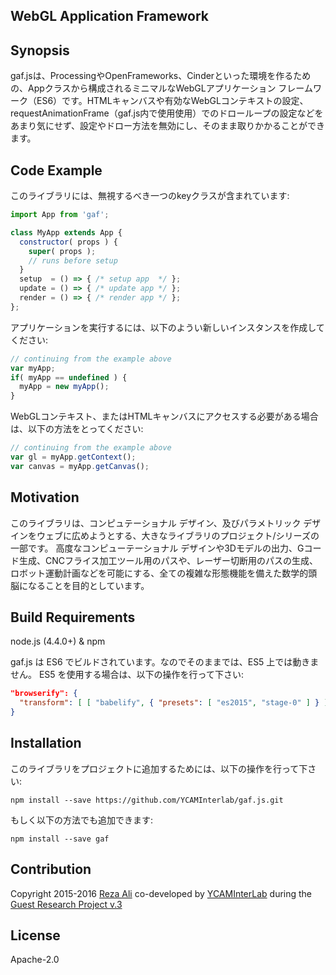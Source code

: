 ## WebGL Application Framework

## Synopsis
gaf.jsは、ProcessingやOpenFrameworks、Cinderといった環境を作るための、Appクラスから構成されるミニマルなWebGLアプリケーション フレームワーク（ES6）です。HTMLキャンバスや有効なWebGLコンテキストの設定、requestAnimationFrame（gaf.js内で使用使用）でのドローループの設定などをあまり気にせず、設定やドロー方法を無効にし、そのまま取りかかることができます。

## Code Example
このライブラリには、無視するべき一つのkeyクラスが含まれています:  
```js
import App from 'gaf';

class MyApp extends App {
  constructor( props ) {
    super( props );
    // runs before setup   
  }
  setup  = () => { /* setup app  */ };
  update = () => { /* update app */ };
  render = () => { /* render app */ };    
};
```

アプリケーションを実行するには、以下のようい新しいインスタンスを作成してください:  
```js
// continuing from the example above
var myApp;
if( myApp == undefined ) {
  myApp = new myApp();
}
```

WebGLコンテキスト、またはHTMLキャンバスにアクセスする必要がある場合は、以下の方法をとってください:
```js
// continuing from the example above
var gl = myApp.getContext();
var canvas = myApp.getCanvas();
```        

## Motivation
このライブラリは、コンピュテーショナル デザイン、及びパラメトリック デザインをウェブに広めようとする、大きなライブラリのプロジェクト/シリーズの一部です。
高度なコンピューテーショナル デザインや3Dモデルの出力、Gコード生成、CNCフライス加工ツール用のパスや、レーザー切断用のパスの生成、ロボット運動計画などを可能にする、全ての複雑な形態機能を備えた数学的頭脳になることを目的としています。

## Build Requirements
node.js (4.4.0+) & npm

gaf.js は ES6 でビルドされています。なのでそのままでは、ES5 上では動きません。 ES5 を使用する場合は、以下の操作を行って下さい:
```json
"browserify": {
  "transform": [ [ "babelify", { "presets": [ "es2015", "stage-0" ] } ] ]
}
```

## Installation
このライブラリをプロジェクトに追加するためには、以下の操作を行って下さい:
```
npm install --save https://github.com/YCAMInterlab/gaf.js.git
```

もしく以下の方法でも追加できます:  
```
npm install --save gaf
```

## Contribution
Copyright 2015-2016 [Reza Ali](http://www.syedrezaali.com) co-developed by [YCAMInterLab](http://interlab.ycam.jp/en/) during the [Guest Research Project v.3](http://interlab.ycam.jp/en/projects/guestresearch/vol3)

## License
Apache-2.0
